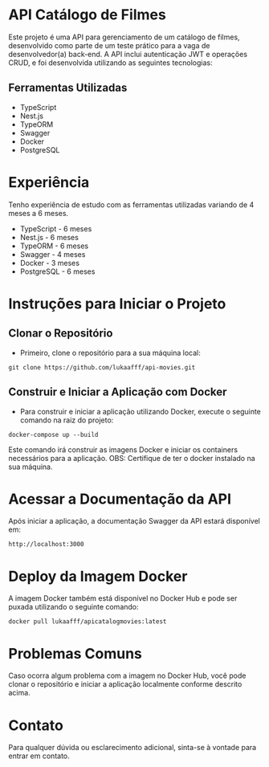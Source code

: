 # API Catálogo de Filmes
Este projeto é uma API para gerenciamento de um catálogo de filmes, desenvolvido como parte de um teste prático para a vaga de desenvolvedor(a) back-end. A API inclui autenticação JWT e operações CRUD, e foi desenvolvida utilizando as seguintes tecnologias: 

## Ferramentas Utilizadas
- TypeScript
- Nest.js
- TypeORM
- Swagger
- Docker
- PostgreSQL

# Experiência
Tenho experiência de estudo com as ferramentas utilizadas variando de 4 meses a 6 meses.
- TypeScript - 6 meses
- Nest.js - 6 meses
- TypeORM - 6 meses
- Swagger - 4 meses
- Docker - 3 meses
- PostgreSQL - 6 meses

# Instruções para Iniciar o Projeto
## Clonar o Repositório
- Primeiro, clone o repositório para a sua máquina local:
  
```
git clone https://github.com/lukaafff/api-movies.git
```

## Construir e Iniciar a Aplicação com Docker
- Para construir e iniciar a aplicação utilizando Docker, execute o seguinte comando na raiz do projeto:

```
docker-compose up --build
```
Este comando irá construir as imagens Docker e iniciar os containers necessários para a aplicação.
OBS: Certifique de ter o docker instalado na sua máquina.

# Acessar a Documentação da API
Após iniciar a aplicação, a documentação Swagger da API estará disponível em:

```
http://localhost:3000
```

# Deploy da Imagem Docker
A imagem Docker também está disponível no Docker Hub e pode ser puxada utilizando o seguinte comando:

```
docker pull lukaafff/apicatalogmovies:latest
```

# Problemas Comuns
Caso ocorra algum problema com a imagem no Docker Hub, você pode clonar o repositório e iniciar a aplicação localmente conforme descrito acima.

# Contato
Para qualquer dúvida ou esclarecimento adicional, sinta-se à vontade para entrar em contato.
